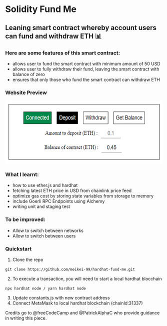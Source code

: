 # Solidity Fund Me

## Leaning smart contract whereby account users can fund and withdraw ETH 📊

### Here are some features of this smart contract:

- allows user to fund the smart contract with minimum amount of 50 USD
- allows user to fully withdraw their fund, leaving the smart contract with balance of zero
- ensures that only those who fund the smart contract can withdraw ETH

### Website Preview

<img src="./example.png" alt="Alt text" title="Optional title" width="600px" height="200px">

### What I learnt:

- how to use ether.js and hardhat
- fetching latest ETH price in USD from chainlink price feed
- optimize gas cost by storing state variables from storage to memory
- include Goerli RPC Endpoints using Alchemy
- writing unit and staging test

### To be improved:

- Allow to switch between networks
- Allow to switch between users

### Quickstart

1. Clone the repo

```
git clone https://github.com/meikei-99/hardhat-fund-me.git

```

2. To execute a transaction, you will need to start a local hardhat blocchain

```
npx hardhat node / yarn hardhat node
```

3. Update constants.js with new contract address
4. Connect MetaMask to local hardhat blockchain (chainId:31337)

Credits go to @freeCodeCamp and @PatrickAlphaC who provide guidance in writing this piece.

